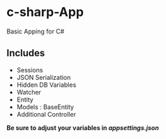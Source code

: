 # c-sharp-App
Basic Apping for C#

## Includes

  * Sessions
  * JSON Serialization
  * Hidden DB Variables
  * Watcher
  * Entity
  * Models : BaseEntity
  * Additional Controller

**Be sure to adjust your variables in _appsettings.json_**
